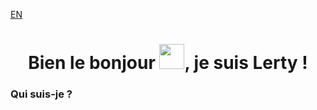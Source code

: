 
[EN](README.md)
# <h1 align="center"> Bien le bonjour <img src="https://em-content.zobj.net/source/telegram/386/bear_1f43b.webp" height="40px" width="40px">, je suis Lerty !
### Qui suis-je ?

